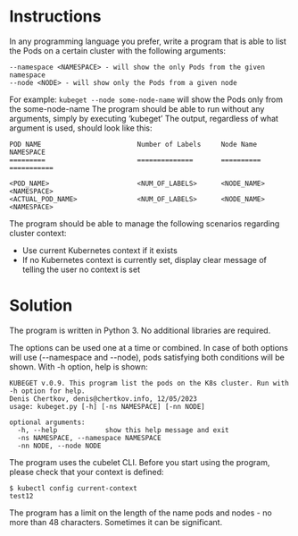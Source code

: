 Instructions
============

In any programming language you prefer, write a program that is able to list the Pods on a certain cluster with the following arguments:

```
--namespace <NAMESPACE> - will show the only Pods from the given namespace
--node <NODE> - will show only the Pods from a given node
```
For example: `kubeget --node some-node-name` will show the Pods only from the some-node-name
The program should be able to run without any arguments, simply by executing ‘kubeget’
The output, regardless of what argument is used, should look like this:

```
POD NAME                        Number of Labels     Node Name            NAMESPACE
=========                       ==============       ==========           ===========

<POD_NAME>                      <NUM_OF_LABELS>      <NODE_NAME>          <NAMESPACE>
<ACTUAL_POD_NAME>               <NUM_OF_LABELS>      <NODE_NAME>          <NAMESPACE>
```

The program should be able to manage the following scenarios regarding cluster 
context:
- Use current Kubernetes context if it exists
- If no Kubernetes context is currently set, display clear message of telling the user no context is set

Solution
============

The program is written in Python 3. No additional libraries are required. 

The options can be used one at a time or combined. In case of both options will use (--namespace and --node), pods satisfying both conditions will be shown. With -h option, help is shown:
```$ python3 kubeget.py -h
KUBEGET v.0.9. This program list the pods on the K8s cluster. Run with -h option for help.
Denis Chertkov, denis@chertkov.info, 12/05/2023
usage: kubeget.py [-h] [-ns NAMESPACE] [-nn NODE]

optional arguments:
  -h, --help            show this help message and exit
  -ns NAMESPACE, --namespace NAMESPACE
  -nn NODE, --node NODE
  ```
The program uses the cubelet CLI. Before you start using the program, please check that your context is defined:
```
$ kubectl config current-context
test12
```
The program has a limit on the length of the name pods and nodes - no more than 48 characters. Sometimes it can be significant.
